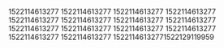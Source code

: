 1522114613277
1522114613277
1522114613277
1522114613277
1522114613277
1522114613277
1522114613277
1522114613277
1522114613277
1522114613277
1522114613277
1522114613277
1522114613277
1522114613277
15221146132771522129119959